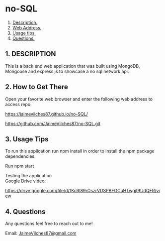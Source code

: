 # no-SQL

1. [ Description. ](#desc)
2. [ Web Address. ](#web-address)
3. [ Usage tips. ](#usage)
4. [ Questions. ](#questions)

<a name="desc"></a>
## 1. DESCRIPTION

This is a back end web application that was built using MongoDB, Mongoose and express js to showcase a no sql network api.


<a name="web-address"></a>
## 2. How to Get There

Open your favorite web browser and enter the following web address to access repo.

https://jaimevilches87.github.io/no-SQL/

https://github.com/JaimeVilches87/no-SQL.git

<a name="usage"></a>
## 3. Usage Tips

To run this application run npm install in order to install the npm package dependencies.

Run npm start


Testing the application <br>
Google Drive video:


https://drive.google.com/file/d/1KcRl89rOszrVDSPBFGCuHTwgjt9UdQFR/view


<a name="questions"></a>
## 4. Questions

Any questions feel free to reach out to me!

Email: JaimeVilches87@gmail.com